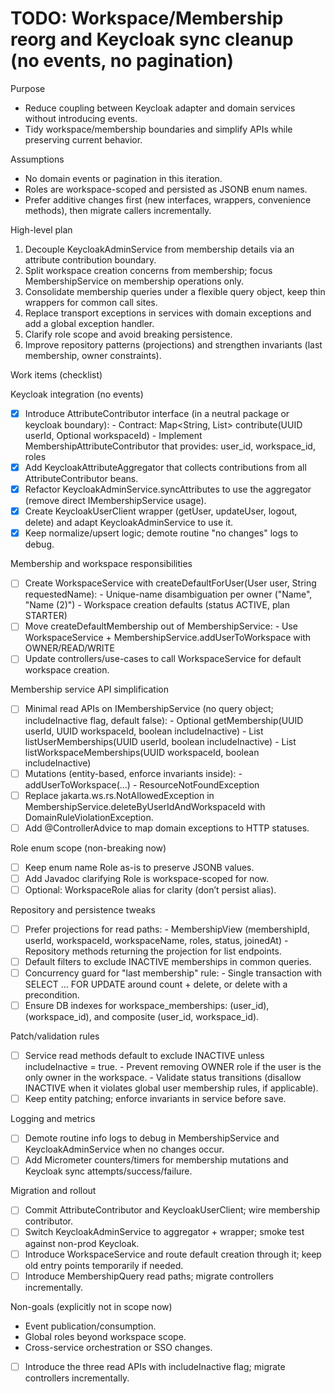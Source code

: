 # TODO: Workspace/Membership reorg and Keycloak sync cleanup (no events, no pagination)

Purpose
- Reduce coupling between Keycloak adapter and domain services without introducing events.
- Tidy workspace/membership boundaries and simplify APIs while preserving current behavior.

Assumptions
- No domain events or pagination in this iteration.
- Roles are workspace-scoped and persisted as JSONB enum names.
- Prefer additive changes first (new interfaces, wrappers, convenience methods), then migrate callers incrementally.

High-level plan
1) Decouple KeycloakAdminService from membership details via an attribute contribution boundary.
2) Split workspace creation concerns from membership; focus MembershipService on membership operations only.
3) Consolidate membership queries under a flexible query object, keep thin wrappers for common call sites.
4) Replace transport exceptions in services with domain exceptions and add a global exception handler.
5) Clarify role scope and avoid breaking persistence.
6) Improve repository patterns (projections) and strengthen invariants (last membership, owner constraints).

Work items (checklist)

Keycloak integration (no events)
- [X] Introduce AttributeContributor interface (in a neutral package or keycloak boundary):
      - Contract: Map<String, List<String>> contribute(UUID userId, Optional<UUID> workspaceId)
      - Implement MembershipAttributeContributor that provides: user_id, workspace_id, roles
- [X] Add KeycloakAttributeAggregator that collects contributions from all AttributeContributor beans.
- [X] Refactor KeycloakAdminService.syncAttributes to use the aggregator (remove direct IMembershipService usage).
- [X] Create KeycloakUserClient wrapper (getUser, updateUser, logout, delete) and adapt KeycloakAdminService to use it.
- [X] Keep normalize/upsert logic; demote routine "no changes" logs to debug.

Membership and workspace responsibilities
- [ ] Create WorkspaceService with createDefaultForUser(User user, String requestedName):
      - Unique-name disambiguation per owner ("Name", "Name (2)")
      - Workspace creation defaults (status ACTIVE, plan STARTER)
- [ ] Move createDefaultMembership out of MembershipService:
      - Use WorkspaceService + MembershipService.addUserToWorkspace with OWNER/READ/WRITE
- [ ] Update controllers/use-cases to call WorkspaceService for default workspace creation.

Membership service API simplification
- [ ] Minimal read APIs on IMembershipService (no query object; includeInactive flag, default false):
      - Optional<MembershipView> getMembership(UUID userId, UUID workspaceId, boolean includeInactive)
      - List<MembershipView> listUserMemberships(UUID userId, boolean includeInactive)
      - List<MembershipView> listWorkspaceMemberships(UUID workspaceId, boolean includeInactive)
- [ ] Mutations (entity-based, enforce invariants inside):
      - addUserToWorkspace(...)
      - ResourceNotFoundException
- [ ] Replace jakarta.ws.rs.NotAllowedException in MembershipService.deleteByUserIdAndWorkspaceId with DomainRuleViolationException.
- [ ] Add @ControllerAdvice to map domain exceptions to HTTP statuses.

Role enum scope (non-breaking now)
- [ ] Keep enum name Role as-is to preserve JSONB values.
- [ ] Add Javadoc clarifying Role is workspace-scoped for now.
- [ ] Optional: WorkspaceRole alias for clarity (don’t persist alias).

Repository and persistence tweaks
- [ ] Prefer projections for read paths:
      - MembershipView (membershipId, userId, workspaceId, workspaceName, roles, status, joinedAt)
      - Repository methods returning the projection for list endpoints.
- [ ] Default filters to exclude INACTIVE memberships in common queries.
- [ ] Concurrency guard for "last membership" rule:
      - Single transaction with SELECT … FOR UPDATE around count + delete, or delete with a precondition.
- [ ] Ensure DB indexes for workspace_memberships: (user_id), (workspace_id), and composite (user_id, workspace_id).

Patch/validation rules
- [ ] Service read methods default to exclude INACTIVE unless includeInactive = true.
      - Prevent removing OWNER role if the user is the only owner in the workspace.
      - Validate status transitions (disallow INACTIVE when it violates global user membership rules, if applicable).
- [ ] Keep entity patching; enforce invariants in service before save.

Logging and metrics
- [ ] Demote routine info logs to debug in MembershipService and KeycloakAdminService when no changes occur.
- [ ] Add Micrometer counters/timers for membership mutations and Keycloak sync attempts/success/failure.

Migration and rollout
- [ ] Commit AttributeContributor and KeycloakUserClient; wire membership contributor.
- [ ] Switch KeycloakAdminService to aggregator + wrapper; smoke test against non-prod Keycloak.
- [ ] Introduce WorkspaceService and route default creation through it; keep old entry points temporarily if needed.
- [ ] Introduce MembershipQuery read paths; migrate controllers incrementally.

Non-goals (explicitly not in scope now)
- Event publication/consumption.
- Global roles beyond workspace scope.
- Cross-service orchestration or SSO changes.
- [ ] Introduce the three read APIs with includeInactive flag; migrate controllers incrementally.
